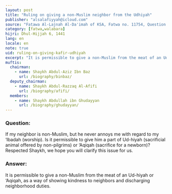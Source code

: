 ```yaml
---
layout: post
title: "Ruling on giving a non-Muslim neighbor from the Udhiyah"
publisher: "alsalafiyyah@icloud.com"
source: "Fatawa Al-Lajnah Al-Da'imah of KSA, Fatwa no. 11754, Question 1"
category: [fatwa,walabara]
hijri: Dhul-Hijjah 6, 1441
lang: en
locale: en
note: true
uid: ruling-on-giving-kafir-udhiyah
excerpt: "It is permissible to give a non-Muslim from the meat of an Udhiyah or ‘Aqiqah, as a way of showing kindness to neighbors and discharging neighborhood duties."
muftis:
  chairman: 
    - name: Shaykh Abdul-Aziz Ibn Baz
      url: /biography/binbaz/
  deputy_chairman: 
    - name: Shaykh Abdul-Razzaq Al-Afifi
      url: /biography/afifi/
  members: 
    - name: Shaykh Abdullah ibn Ghudayyan
      url: /biography/ghudayyan/
---
```


### Question: 

If my neighbor is non-Muslim, but he never annoys me with regard to my ‘Ibadah (worship). Is it permissible to give him a part of Ud-hiyah (sacrificial animal offered by non-pilgrims) or ‘Aqiqah (sacrifice for a newborn)? Respected Shaykh, we hope you will clarify this issue for us.

### Answer:

It is permissible to give a non-Muslim from the meat of an Ud-hiyah or ‘Aqiqah, as a way of showing kindness to neighbors and discharging neighborhood duties.
